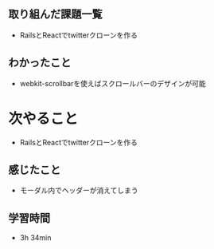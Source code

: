 ## 取り組んだ課題一覧
- RailsとReactでtwitterクローンを作る
## わかったこと
- webkit-scrollbarを使えばスクロールバーのデザインが可能
# 次やること
- RailsとReactでtwitterクローンを作る
## 感じたこと
- モーダル内でヘッダーが消えてしまう
## 学習時間
- 3h 34min